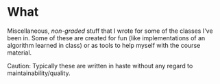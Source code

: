 What
==========

Miscellaneous, *non-graded* stuff that I wrote for some of the classes I've been in. Some of these are created for fun (like implementations of an algorithm learned in class) or as tools to help myself with the course material.

Caution: Typically these are written in haste without any regard to maintainability/quality.